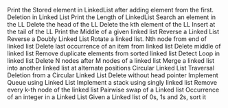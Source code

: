 Print the Stored element in LinkedList after adding element from the first.
Deletion in Linked List
Print the Length of LinkedList
Search an element in the LL
Delete the head of the LL
Delete the kth element of the LL
Insert at the tail of the LL
Print the Middle of a given linked list
Reverse a Linked List
Reverse a Doubly Linked List
Rotate a linked list.
Nth node from end of linked list
Delete last occurrence of an item from linked list
Delete middle of linked list
Remove duplicate elements from sorted linked list
Detect Loop in linked list
Delete N nodes after M nodes of a linked list
Merge a linked list into another linked list at alternate positions
Circular Linked List Traversal
Deletion from a Circular Linked List
Delete without head pointer
Implement Queue using Linked List
Implement a stack using singly linked list
Remove every k-th node of the linked list
Pairwise swap of a Linked list
Occurrence of an integer in a Linked List
Given a Linked list of 0s, 1s and 2s, sort it
